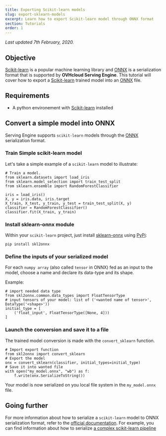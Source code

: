 ```yaml
---
title: Exporting Scikit-learn models
slug: export-sklearn-models
excerpt: Learn how to export Scikit-learn model through ONNX format
section: Tutorials
order: 1
---
```

*Last updated 7th February, 2020.*

## Objective

[Scikit-learn](https://scikit-learn.org/stable/) is a popular machine
learning library and [ONNX](https://onnx.ai/) is a serialization format
that is supported by **OVHcloud Serving Engine**. This tutorial will
cover how to export a [Scikit-learn](https://scikit-learn.org/stable/)
trained model into an [ONNX](https://onnx.ai/) file.

## Requirements

-   A python environement with
    [Scikit-learn](https://scikit-learn.org/stable/) installed

## Convert a simple model into ONNX

Serving Engine supports `scikit-learn` models through the
[ONNX](https://onnx.ai/) serialization format.

### Train Simple scikit-learn model

Let\'s take a simple example of a `scikit-learn` model to illustrate:

``` {.python}
# Train a model.
from sklearn.datasets import load_iris
from sklearn.model_selection import train_test_split
from sklearn.ensemble import RandomForestClassifier

iris = load_iris()
X, y = iris.data, iris.target
X_train, X_test, y_train, y_test = train_test_split(X, y)
classifier = RandomForestClassifier()
classifier.fit(X_train, y_train)
```

### Install sklearn-onnx module

Within your `scikit-learn` project, just install
[sklearn-onnx](https://github.com/onnx/sklearn-onnx) using
[PyPi](https://pypi.org/project/skl2onnx/):

``` {.bash}
pip install skl2onnx
```

### Define the inputs of your serialized model

For each `numpy array` (also called `tensor` in ONNX) fed as an input to
the model, choose a name and declare its data-type and its shape.

Example:

``` {.python}
# import needed data type
from skl2onnx.common.data_types import FloatTensorType
# input tensors of your model: list of ('<wanted name of tensor>', DataType('<shape>'))
initial_type = [
    ('float_input', FloatTensorType([None, 4]))
]
```

### Launch the conversion and save it to a file

The trained model conversion is made with the `convert_sklearn`
function.

``` {.python}
# Import export function
from skl2onnx import convert_sklearn
# Export the model
onx = convert_sklearn(classifier, initial_types=initial_type)
# Save it into wanted file
with open("my_model.onnx", "wb") as f:
    f.write(onx.SerializeToString())
```

Your model is now serialized on you local file system in the
`my_model.onnx` file.

## Going further

For more information about how to serialize a `scikit-learn` model to
ONNX serialization format, refer to the [official
documentation](http://onnx.ai/sklearn-onnx/index.html). For example, you
can find information about how to serialize [a complex scikit-learn
pipeline](http://onnx.ai/sklearn-onnx/pipeline.html)
